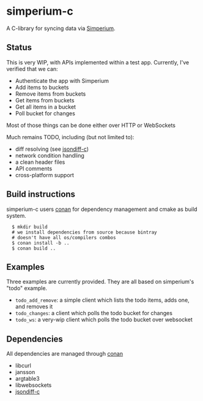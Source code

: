 # simperium-c

A C-library for syncing data via [Simperium](https://simperium.com/).

## Status

This is very WIP, with APIs implemented within a test app. Currently, I've
verified that we can:
* Authenticate the app with Simperium
* Add items to buckets
* Remove items from buckets
* Get items from buckets
* Get all items in a bucket
* Poll bucket for changes

Most of those things can be done either over HTTP or WebSockets

Much remains TODO, including (but not limited to):
* diff resolving (see [jsondiff-c](https://github.com/franc0is/jsondiff-c))
* network condition handling
* a clean header files
* API comments
* cross-platform support

## Build instructions

simperium-c users [conan](conan.io) for dependency management and cmake as build
system.

```
  $ mkdir build
  # we install dependencies from source because bintray
  # doesn't have all os/compilers combos
  $ conan install -b ..
  $ conan build ..
```

## Examples

Three examples are currently provided. They are all based on simperium's "todo"
example.

* `todo_add_remove`: a simple client which lists the todo items, adds one, and
  removes it
* `todo_changes`: a client which polls the todo bucket for changes
* `todo_ws`: a very-wip client which polls the todo bucket over websocket

## Dependencies

All dependencies are managed through [conan](conan.io)

- libcurl
- jansson
- argtable3
- libwebsockets
- [jsondiff-c](https://github.com/franc0is/jsondiff-c)
